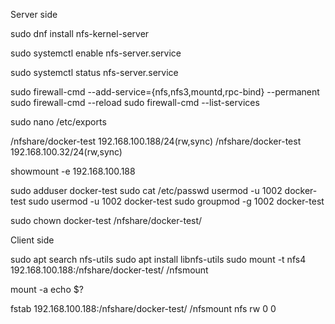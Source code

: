 Server side

sudo dnf install nfs-kernel-server

sudo systemctl enable nfs-server.service

sudo systemctl status nfs-server.service

sudo firewall-cmd --add-service={nfs,nfs3,mountd,rpc-bind} --permanent
sudo firewall-cmd --reload
sudo firewall-cmd --list-services

sudo nano /etc/exports

/nfshare/docker-test 192.168.100.188/24(rw,sync)
/nfshare/docker-test 192.168.100.32/24(rw,sync)

showmount -e 192.168.100.188


sudo adduser docker-test
sudo cat /etc/passwd
usermod -u 1002 docker-test
sudo usermod -u 1002 docker-test
sudo groupmod -g 1002 docker-test

sudo chown docker-test /nfshare/docker-test/

Client side

sudo apt search nfs-utils
sudo apt install libnfs-utils
sudo mount -t nfs4 192.168.100.188:/nfshare/docker-test/ /nfsmount

mount -a
echo $?

fstab
192.168.100.188:/nfshare/docker-test/ /nfsmount nfs     rw      0       0